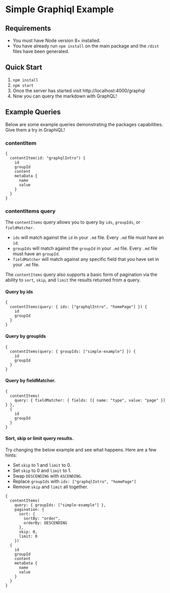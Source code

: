 # Simple Graphiql Example

## Requirements

- You must have Node version 8+ installed.
- You have already run `npm install` on the main package and the `/dist` files have been generated.

## Quick Start

1. `npm install`
1. `npm start`
1. Once the server has started visit http://localhost:4000/graphql
1. Now you can query the markdown with GraphQL!

## Example Queries
Below are some example queries demonstrating the packages capabilities. Give them a try in GraphiQL!

### contentItem
```
{
  contentItem(id: "graphqlIntro") {
    id
    groupId
    content
    metaData {
      name
      value
    }
  }
}
```

### contentItems query

The `contentItems` query allows you to query by `ids`, `groupIds`, or `fieldMatcher`.
- `ids` will match against the `id` in your `.md` file. Every `.md` file must have an `id`.
- `groupIds` will match against the `groupId` in your `.md` file. Every `.md` file must have an `groupId`.
- `fieldMatcher` will match against any specific field that you have set in your `.md` file.

The `contentItems` query also supports a basic form of pagination via the ability to `sort`, `skip`, and `limit` the results returned from a query.

#### Query by ids
```
{
  contentItems(query: { ids: ["graphqlIntro", "homePage"] }) {
    id
    groupId
  }
}
```
#### Query by groupIds
```
{
  contentItems(query: { groupIds: ["simple-example"] }) {
    id
    groupId
  }
}
```

#### Query by fieldMatcher.

```
{
  contentItems(
    query: { fieldMatcher: { fields: [{ name: "type", value: "page" }] } },
  {
    id
    groupId
  }
}
```

#### Sort, skip or limit query results.
Try changing the below example and see what happens. Here are a few hints:
- Set `skip` to 1 and `limit` to 0.
- Set `skip` to 0 and `limit` to 1.
- Swap `DESCENDING` with `ASCENDING`.
- Replace `groupIds` with `ids: ["graphqlIntro", "homePage"]`
- Remove `skip` and `limit` all together.
```
{
  contentItems(
    query: { groupIds: ["simple-example"] },
    pagination: {
      sort: {
        sortBy: "order",
        orderBy: DESCENDING
      },
      skip: 0,
      limit: 0
    })
  {
    id
    groupId
    content
    metaData {
      name
      value
    }
  }
}
```
